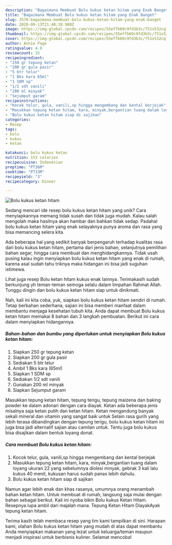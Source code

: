```yaml
---
description: "Bagaimana Membuat Bolu kukus ketan hitam yang Enak Banget"
title: "Bagaimana Membuat Bolu kukus ketan hitam yang Enak Banget"
slug: 3570-bagaimana-membuat-bolu-kukus-ketan-hitam-yang-enak-banget
date: 2020-09-13T21:48:39.980Z
image: https://img-global.cpcdn.com/recipes/55effb69c9fd3b3c/751x532cq70/bolu-kukus-ketan-hitam-foto-resep-utama.jpg
thumbnail: https://img-global.cpcdn.com/recipes/55effb69c9fd3b3c/751x532cq70/bolu-kukus-ketan-hitam-foto-resep-utama.jpg
cover: https://img-global.cpcdn.com/recipes/55effb69c9fd3b3c/751x532cq70/bolu-kukus-ketan-hitam-foto-resep-utama.jpg
author: Annie Page
ratingvalue: 4.9
reviewcount: 15
recipeingredient:
- "250 gr tepung ketan"
- "200 gr gula pasir"
- "5 btr telur"
- "1 Bks kara 65ml"
- "1 SDM sp"
- "1/2 sdt vanili"
- "200 ml minyak"
- "Sejumput garam"
recipeinstructions:
- "Kocok telur, gula, vanili,sp hingga mengembang dan kental berjejak"
- "Masukkan tepung ketan hitam, kara, minyak,bergantian tuang dalam loyang ukuran 22 yang sebelumnya diolesi minyak, gebrak 3 kali lalu kukus 40 menit, kukusan harus sudah panas lebih dahulu."
- "Bolu kukus ketan hitam siap di sajikan"
categories:
- Resep
tags:
- bolu
- kukus
- ketan

katakunci: bolu kukus ketan 
nutrition: 153 calories
recipecuisine: Indonesian
preptime: "PT36M"
cooktime: "PT33M"
recipeyield: "3"
recipecategory: Dinner

---
```



![Bolu kukus ketan hitam](https://img-global.cpcdn.com/recipes/55effb69c9fd3b3c/751x532cq70/bolu-kukus-ketan-hitam-foto-resep-utama.jpg)

Sedang mencari ide resep bolu kukus ketan hitam yang unik? Cara menyiapkannya memang tidak susah dan tidak juga mudah. Kalau salah mengolah maka hasilnya akan hambar dan bahkan tidak sedap. Padahal bolu kukus ketan hitam yang enak selayaknya punya aroma dan rasa yang bisa memancing selera kita.

Ada beberapa hal yang sedikit banyak berpengaruh terhadap kualitas rasa dari bolu kukus ketan hitam, pertama dari jenis bahan, selanjutnya pemilihan bahan segar, hingga cara membuat dan menghidangkannya. Tidak usah pusing kalau ingin menyiapkan bolu kukus ketan hitam yang enak di rumah, karena asal sudah tahu triknya maka hidangan ini bisa jadi suguhan istimewa.

Lihat juga resep Bolu ketan hitam kukus enak lainnya. Terimakasih sudah berkunjung yh teman-teman semoga selalu dalam limpahan Rahmat Allah. Tunggu dingin dan bolu kukus ketan hitam siap untuk dinikmati.


Nah, kali ini kita coba, yuk, siapkan bolu kukus ketan hitam sendiri di rumah. Tetap berbahan sederhana, sajian ini bisa memberi manfaat dalam membantu menjaga kesehatan tubuh kita. Anda dapat membuat Bolu kukus ketan hitam memakai 8 bahan dan 3 langkah pembuatan. Berikut ini cara dalam menyiapkan hidangannya.

<!--inarticleads1-->

##### Bahan-bahan dan bumbu yang diperlukan untuk menyiapkan Bolu kukus ketan hitam:

1. Siapkan 250 gr tepung ketan
1. Siapkan 200 gr gula pasir
1. Sediakan 5 btr telur
1. Ambil 1 Bks kara (65ml)
1. Siapkan 1 SDM sp
1. Sediakan 1/2 sdt vanili
1. Gunakan 200 ml minyak
1. Siapkan Sejumput garam


Masukkan tepung ketan hitam, tepung terigu, tepung maizena dan baking powder ke dalam adonan dengan cara diayak. Ketan ada beberapa jenis misalnya saja ketan putih dan ketan hitam. Ketan mengandung banyak sekali mineral dan vitamin yang sangat baik untuk Selain rasa gurih yang lebih terasa dibandingkan dengan tepung terigu, bolu kukus ketan hitam ini juga bisa jadi alternatif sajian atau camilan untuk. Tentu juga bolu kukus bisa disajikan dalam bentuk loyang donat. 

<!--inarticleads2-->

##### Cara membuat Bolu kukus ketan hitam:

1. Kocok telur, gula, vanili,sp hingga mengembang dan kental berjejak
1. Masukkan tepung ketan hitam, kara, minyak,bergantian tuang dalam loyang ukuran 22 yang sebelumnya diolesi minyak, gebrak 3 kali lalu kukus 40 menit, kukusan harus sudah panas lebih dahulu.
1. Bolu kukus ketan hitam siap di sajikan


Namun agar lebih enak dan khas rasanya, umumnya orang menambah bahan ketan hitam. Untuk membuat di rumah, langsung saja mulai dengan bahan sebagai berikut. Kali ini nyoba bikin Bolu kukus Ketan Hitam. Resepnya lupa ambil dari majalah mana. Tepung Ketan Hitam DiayakAyak tepung ketan hitam. 

Terima kasih telah membaca resep yang tim kami tampilkan di sini. Harapan kami, olahan Bolu kukus ketan hitam yang mudah di atas dapat membantu Anda menyiapkan makanan yang lezat untuk keluarga/teman maupun menjadi inspirasi untuk berbisnis kuliner. Selamat mencoba!
